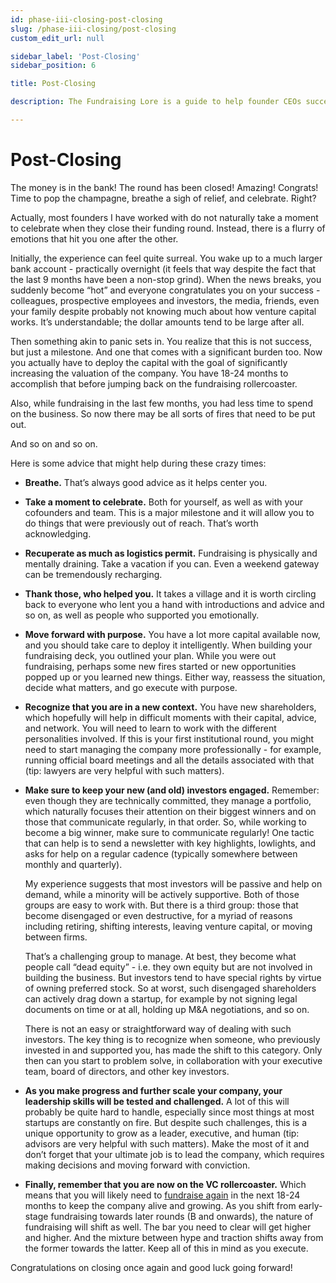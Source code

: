 ```yaml
---
id: phase-iii-closing-post-closing
slug: /phase-iii-closing/post-closing
custom_edit_url: null

sidebar_label: 'Post-Closing'
sidebar_position: 6

title: Post-Closing

description: The Fundraising Lore is a guide to help founder CEOs successfully raise early-stage VC financing from Silicon Valley investors.

---
```


# Post-Closing

The money is in the bank! The round has been closed! Amazing! Congrats! Time to pop the champagne, breathe a sigh of relief, and celebrate. Right?

Actually, most founders I have worked with do not naturally take a moment to celebrate when they close their funding round. Instead, there is a flurry of emotions that hit you one after the other.

Initially, the experience can feel quite surreal. You wake up to a much larger bank account - practically overnight (it feels that way despite the fact that the last 9 months have been a non-stop grind). When the news breaks, you suddenly become “hot” and everyone congratulates you on your success - colleagues, prospective employees and investors, the media, friends, even your family despite probably not knowing much about how venture capital works. It’s understandable; the dollar amounts tend to be large after all.

Then something akin to panic sets in. You realize that this is not success, but just a milestone. And one that comes with a significant burden too. Now you actually have to deploy the capital with the goal of significantly increasing the valuation of the company. You have 18-24 months to accomplish that before jumping back on the fundraising rollercoaster. 

Also, while fundraising in the last few months, you had less time to spend on the business. So now there may be all sorts of fires that need to be put out. 

And so on and so on.

Here is some advice that might help during these crazy times:

- **Breathe.** That’s always good advice as it helps center you.

- **Take a moment to celebrate.** Both for yourself, as well as with your cofounders and team. This is a major milestone and it will allow you to do things that were previously out of reach. That’s worth acknowledging. 

- **Recuperate as much as logistics permit.** Fundraising is physically and mentally draining. Take a vacation if you can. Even a weekend gateway can be tremendously recharging.

- **Thank those, who helped you.** It takes a village and it is worth circling back to everyone who lent you a hand with introductions and advice and so on, as well as people who supported you emotionally.

- **Move forward with purpose.** You have a lot more capital available now, and you should take care to deploy it intelligently. When building your fundraising deck, you outlined your plan. While you were out fundraising, perhaps some new fires started or new opportunities popped up or you learned new things. Either way, reassess the situation, decide what matters, and go execute with purpose. 

- **Recognize that you are in a new context.** You have new shareholders, which hopefully will help in difficult moments with their capital, advice, and network. You will need to learn to work with the different personalities involved. If this is your first institutional round, you might need to start managing the company more professionally - for example, running official board meetings and all the details associated with that (tip: lawyers are very helpful with such matters). 

- **Make sure to keep your new (and old) investors engaged.** Remember: even though they are technically committed, they manage a portfolio, which naturally focuses their attention on their biggest winners and on those that communicate regularly, in that order. So, while working to become a big winner, make sure to communicate regularly! One tactic that can help is to send a newsletter with key highlights, lowlights, and asks for help on a regular cadence (typically somewhere between monthly and quarterly). 

    My experience suggests that most investors will be passive and help on demand, while a minority will be actively supportive. Both of those groups are easy to work with. But there is a third group: those that become disengaged or even destructive, for a myriad of reasons including retiring, shifting interests, leaving venture capital, or moving between firms. 

    That’s a challenging group to manage. At best, they become what people call “dead equity” - i.e. they own equity but are not involved in building the business. But investors tend to have special rights by virtue of owning preferred stock. So at worst, such disengaged shareholders can actively drag down a startup, for example by not signing legal documents on time or at all, holding up M&A negotiations, and so on.

    There is not an easy or straightforward way of dealing with such investors. The key thing is to recognize when someone, who previously invested in and supported you, has made the shift to this category. Only then can you start to problem solve, in collaboration with your executive team, board of directors, and other key investors.

- **As you make progress and further scale your company, your leadership skills will be tested and challenged.** A lot of this will probably be quite hard to handle, especially since most things at most startups are constantly on fire. But despite such challenges, this is a unique opportunity to grow as a leader, executive, and human (tip: advisors are very helpful with such matters). Make the most of it and don’t forget that your ultimate job is to lead the company, which requires making decisions and moving forward with conviction. 

- **Finally, remember that you are now on the VC rollercoaster.** Which means that you will likely need to [fundraise again](/deciding-to-fundraise/why-you-need-a-strategy) in the next 18-24 months to keep the company alive and growing. As you shift from early-stage fundraising towards later rounds (B and onwards), the nature of fundraising will shift as well. The bar you need to clear will get higher and higher. And the mixture between hype and traction shifts away from the former towards the latter. Keep all of this in mind as you execute. 

Congratulations on closing once again and good luck going forward!